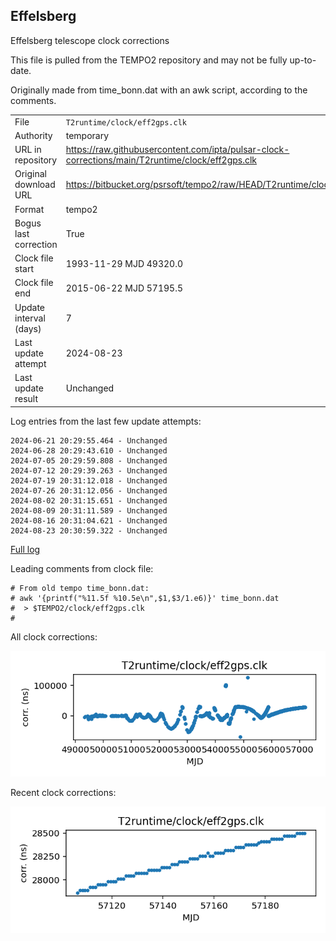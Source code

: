
## Effelsberg

Effelsberg telescope clock corrections

This file is pulled from the TEMPO2 repository and may not be fully
up-to-date.

Originally made from time_bonn.dat with an awk script, according to
the comments.

|     |     |
|:--- |:--- |
| File | `T2runtime/clock/eff2gps.clk` |
| Authority | temporary |
| URL in repository | <https://raw.githubusercontent.com/ipta/pulsar-clock-corrections/main/T2runtime/clock/eff2gps.clk> |
| Original download URL | <https://bitbucket.org/psrsoft/tempo2/raw/HEAD/T2runtime/clock/eff2gps.clk> |
| Format | tempo2 |
| Bogus last correction | True |
| Clock file start | 1993-11-29 MJD 49320.0 |
| Clock file end | 2015-06-22 MJD 57195.5 |
| Update interval (days) | 7 |
| Last update attempt | 2024-08-23 |
| Last update result | Unchanged |

Log entries from the last few update attempts:
```
2024-06-21 20:29:55.464 - Unchanged
2024-06-28 20:29:43.610 - Unchanged
2024-07-05 20:29:59.808 - Unchanged
2024-07-12 20:29:39.263 - Unchanged
2024-07-19 20:31:12.018 - Unchanged
2024-07-26 20:31:12.056 - Unchanged
2024-08-02 20:31:15.651 - Unchanged
2024-08-09 20:31:11.589 - Unchanged
2024-08-16 20:31:04.621 - Unchanged
2024-08-23 20:30:59.322 - Unchanged
```
[Full log](https://raw.githubusercontent.com/ipta/pulsar-clock-corrections/main/log/T2runtime/clock/eff2gps.clk.log)

Leading comments from clock file:

    # From old tempo time_bonn.dat:
    # awk '{printf("%11.5f %10.5e\n",$1,$3/1.e6)}' time_bonn.dat
    #  > $TEMPO2/clock/eff2gps.clk
    #



All clock corrections:

![plot of all clock corrections](eff2gps.clk.png "All corrections")

Recent clock corrections:

![plot of recent clock corrections](eff2gps.clk.short.png "Recent corrections")

